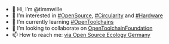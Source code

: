 - 👋 Hi, I’m @timmwille
- 👀 I’m interested in [#OpenSource](), [#Circularity]() and [#Hardware]()
- 🌱 I’m currently learning [#OpenToolchains]()
- 💞️ I’m looking to collaborate on [OpenToolchainFoundation](https://opentoolchain.org)
- 📫 How to reach me: [via Open Source Ecology Germany](https://wiki.opensourceecology.de/En:Timm_Wille)

<!---
timmwille/timmwille is a ✨ special ✨ repository because its `README.md` (this file) appears on your GitHub profile.
You can click the Preview link to take a look at your changes.
--->
